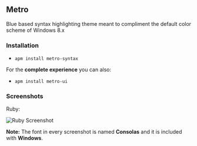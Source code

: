 Metro
------

Blue based syntax highlighting theme meant to compliment the default color scheme of Windows 8.x

### Installation

* `apm install metro-syntax`

For the __complete experience__ you can also:

* `apm install metro-ui`

### Screenshots

Ruby:

![Ruby Screenshot](http://cirex.github.io/screenshots/metro-syntax.ruby.png "Ruby Screenshot")

__Note:__ The font in every screenshot is named __Consolas__ and it is included with __Windows__.
